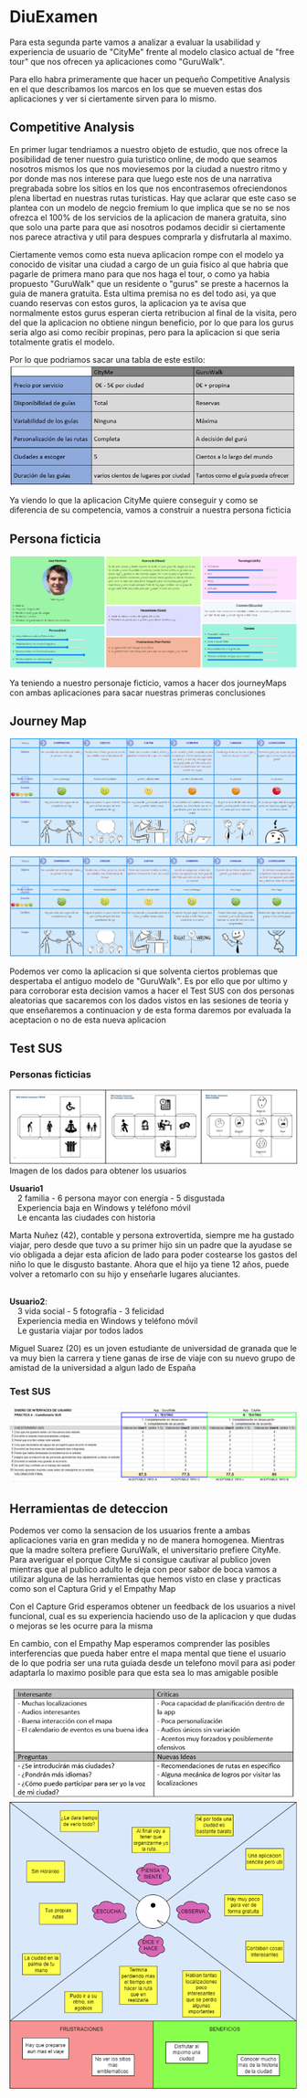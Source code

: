 # DiuExamen

Para esta segunda parte vamos a analizar a evaluar la usabilidad y experiencia de usuario de "CityMe" frente al modelo clasico actual de "free tour" que nos ofrecen ya aplicaciones como "GuruWalk".

Para ello habra primeramente que hacer un pequeño Competitive Analysis en el que describamos los marcos en los que se mueven estas dos aplicaciones y ver si ciertamente sirven para lo mismo.

## Competitive Analysis
En primer lugar tendriamos a nuestro objeto de estudio, que nos ofrece la posibilidad de tener nuestro guia turistico online, de modo que seamos nosotros mismos los que nos moviesemos por la ciudad a nuestro ritmo y por donde mas nos interese para que luego este nos de una narrativa pregrabada sobre los sitios en los que nos encontrasemos ofreciendonos plena libertad en nuestras rutas turisticas. Hay que aclarar que este caso se plantea con un modelo de negcio fremium lo que implica que se no se nos ofrezca el 100% de los servicios de la aplicacion de manera gratuita, sino que solo una parte para que asi nosotros podamos decidir si ciertamente nos parece atractiva y util para despues comprarla y disfrutarla al maximo.

Ciertamente vemos como esta nueva aplicacion rompe con el modelo ya conocido de visitar una ciudad a cargo de un guia fisico al que habria que pagarle de primera mano para que nos haga el tour, o como ya habia propuesto "GuruWalk" que un residente o "gurus" se preste a hacernos la guia de manera gratuita. Esta ultima premisa no es del todo asi, ya que cuando reservas con estos guros, la aplicacion ya te avisa que normalmente estos gurus esperan cierta retribucion al final de la visita, pero del que la aplicacion no obtiene ningun beneficio, por lo que para los gurus seria algo asi como recibir propinas, pero para la aplicacion si que seria totalmente gratis el modelo.

Por lo que podriamos sacar una tabla de este estilo:
![Tabla](fotos/Competitive-Analysis.PNG)

Ya viendo lo que la aplicacion CityMe quiere conseguir y como se diferencia de su competencia, vamos a construir a nuestra persona ficticia

## Persona ficticia

![Persona](fotos/JoseMartinez.PNG)

Ya teniendo a nuestro personaje ficticio, vamos a hacer dos journeyMaps con ambas aplicaciones para sacar nuestras primeras conclusiones

## Journey Map

![Journey GuruWalk](fotos/GuruWalkJourney.PNG)

![Journey CityMe](fotos/CityMeJourney.PNG)

Podemos ver como la aplicacion si que solventa ciertos problemas que despertaba el antiguo modelo de "GuruWalk". Es por ello que por ultimo y para corroborar esta decision vamos a hacer el Test SUS con dos personas aleatorias que sacaremos con los dados vistos en las sesiones de teoria y que enseñaremos a continuacion y de esta forma daremos por evaluada la aceptacion o no de esta nueva aplicacion

## Test SUS

### Personas ficticias

![Imagen Dados](fotos/dados.png) Imagen de los dados para obtener los usuarios

<b>Usuario1</b>
<br>&emsp;2 familia - 6 persona mayor con energía - 5 disgustada
<br>&emsp;Experiencia baja en Windows y teléfono móvil
<br>&emsp;Le encanta las ciudades con historia<br>

Marta Nuñez (42), contable y persona extrovertida, siempre me ha gustado viajar, pero desde que tuvo a su primer hijo sin un padre que la ayudase se vio obligada a dejar esta aficion de lado para poder costearse los gastos del niño lo que le disgusto bastante. Ahora que el hijo ya tiene 12 años, puede volver a retomarlo con su hijo y enseñarle lugares aluciantes.

<br><b>Usuario2</b>:
<br>&emsp;3 vida social - 5 fotografía - 3 felicidad
<br>&emsp;Experiencia media en Windows y teléfono móvil
<br>&emsp;Le gustaria viajar por todos lados<br>

Miguel Suarez (20) es un joven estudiante de universidad de granada que le va muy bien la carrera y tiene ganas de irse de viaje con su nuevo grupo de amistad de la universidad a algun lado de España

### Test SUS
![Test SUS](fotos/TestSUS.PNG)

## Herramientas de deteccion

Podemos ver como la sensacion de los usuarios frente a ambas aplicaciones varia en gran medida y no de manera homogenea. Mientras que la madre soltera prefiere GuruWalk, el universitario prefiere CityMe. Para averiguar el porque CityMe si consigue cautivar al publico joven mientras que al publico adulto le deja con peor sabor de boca vamos a utilizar alguna de las herramientas que hemos visto en clase y practicas como son el Captura Grid y el Empathy Map

Con el Capture Grid esperamos obtener un feedback de los usuarios a nivel funcional, cual es su experiencia haciendo uso de la aplicacion y que dudas o mejoras se les ocurre para la misma

En cambio, con el Empathy Map esperamos comprender las posibles interferencias que pueda haber entre el mapa mental que tiene el usuario de lo que podria ser una ruta guiada desde un telefono movil para asi poder adaptarla lo maximo posible para que esta sea lo mas amigable posible

![Capture Grid](fotos/CaptureGrid.PNG)
![Empathy Map](fotos/EmpathyMap.PNG)



